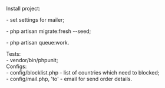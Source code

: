 Install project:<br>
    <p>- set settings for mailer;</p>
    - php artisan migrate:fresh --seed;
    <p>- php artisan queue:work.</p>
Tests:<br>
    - vendor/bin/phpunit;<br>
Configs:<br>
    - config/blocklist.php - list of countries which need to blocked;<br>
    - config/mail.php, 'to' - email for send order details.<br>
